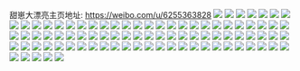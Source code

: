甜崽大漂亮主页地址: https://weibo.com/u/6255363828 
![](https://wx4.sinaimg.cn/mw2000/006PkRSYly1h96pugrkfzj32802yonpd.jpg) 
![](https://wx4.sinaimg.cn/mw2000/006PkRSYly1h96puexdcdj33402c0kjn.jpg) 
![](https://wx4.sinaimg.cn/mw2000/006PkRSYly1h96puhia6uj33402c0hdu.jpg) 
![](https://wx4.sinaimg.cn/mw2000/006PkRSYly1h96puigylyj33402c0b2a.jpg) 
![](https://wx4.sinaimg.cn/mw2000/006PkRSYly1h94ms9hxm2j30u00u042m.jpg) 
![](https://wx4.sinaimg.cn/mw2000/006PkRSYly1h94msakpu1j30u01hcq9i.jpg) 
![](https://wx4.sinaimg.cn/mw2000/006PkRSYly1h8xrwp76opj30u013jn5x.jpg) 
![](https://wx4.sinaimg.cn/mw2000/006PkRSYly1h8xrws9wolj31400u0ti1.jpg) 
![](https://wx4.sinaimg.cn/mw2000/006PkRSYly1h8l9wezd3lj31571iy4qp.jpg) 
![](https://wx4.sinaimg.cn/mw2000/006PkRSYly1h8g1571285j31680nrtdd.jpg) 
![](https://wx4.sinaimg.cn/mw2000/006PkRSYly1h83v1f9qjvj321l2hl4qp.jpg) 
![](https://wx4.sinaimg.cn/mw2000/006PkRSYly1h83v1e9kjhj323s2tye81.jpg) 
![](https://wx4.sinaimg.cn/mw2000/006PkRSYly1h83v1g2yi8j31yv2mu7wh.jpg) 
![](https://wx4.sinaimg.cn/mw2000/006PkRSYly1h82j9v4454j333x28m1ky.jpg) 
![](https://wx4.sinaimg.cn/mw2000/006PkRSYly1h7wr61m0wqj31bn1riqv5.jpg) 
![](https://wx4.sinaimg.cn/mw2000/006PkRSYly1h7vumj3svsj320c2mh4qq.jpg) 
![](https://wx4.sinaimg.cn/mw2000/006PkRSYly1h7vumkzfvqj31pe30ekjl.jpg) 
![](https://wx4.sinaimg.cn/mw2000/006PkRSYly1h7vumjtklaj32c0340qv5.jpg) 
![](https://wx4.sinaimg.cn/mw2000/006PkRSYly1h7vumkbmjaj31j21mlqrc.jpg) 
![](https://wx4.sinaimg.cn/mw2000/006PkRSYly1h7vummbg4fj33402c0kjm.jpg) 
![](https://wx4.sinaimg.cn/mw2000/006PkRSYly1h7vumnh1h2j32c0340kjm.jpg) 
![](https://wx4.sinaimg.cn/mw2000/006PkRSYly1h7vump5769j33402c0kjm.jpg) 
![](https://wx4.sinaimg.cn/mw2000/006PkRSYly1h7vumq7kzhj33402c0qv5.jpg) 
![](https://wx4.sinaimg.cn/mw2000/006PkRSYly1h7vumrtstpj32c03407wk.jpg) 
![](https://wx4.sinaimg.cn/mw2000/006PkRSYly1h7gjkubl2lj31kw16o481.jpg) 
![](https://wx4.sinaimg.cn/mw2000/006PkRSYly1h7gjkvbyvxj31kw16ohdt.jpg) 
![](https://wx4.sinaimg.cn/mw2000/006PkRSYly1h7d1yr6wf6j32c03401ky.jpg) 
![](https://wx4.sinaimg.cn/mw2000/006PkRSYly1h7bsxwv3rzj30u014010o.jpg) 
![](https://wx4.sinaimg.cn/mw2000/006PkRSYly1h7bsxxfh1ej30u00v0q8s.jpg) 
![](https://wx4.sinaimg.cn/mw2000/006PkRSYly1h77tuyrafkj30up0mhq4l.jpg) 
![](https://wx4.sinaimg.cn/mw2000/006PkRSYly1h77tuzpavqj33402c07wj.jpg) 
![](https://wx4.sinaimg.cn/mw2000/006PkRSYly1h77tuybde9j32yp281hdu.jpg) 
![](https://wx4.sinaimg.cn/mw2000/006PkRSYly1h72rgtr1ljj30u00traau.jpg) 
![](https://wx4.sinaimg.cn/mw2000/006PkRSYly1h5uvqa2khrj32bs2lgb29.jpg) 
![](https://wx4.sinaimg.cn/mw2000/006PkRSYly1h5mqkvf5pcj313z0u04d5.jpg) 
![](https://wx4.sinaimg.cn/mw2000/006PkRSYly1h5mqkvssrjj313z0u0k3w.jpg) 
![](https://wx4.sinaimg.cn/mw2000/006PkRSYly1h5mqkuqca3j313z0u07ir.jpg) 
![](https://wx4.sinaimg.cn/mw2000/006PkRSYly1h5mqjehhffj32c03401ky.jpg) 
![](https://wx4.sinaimg.cn/mw2000/006PkRSYly1h5ebsb2lguj33402c0hdv.jpg) 
![](https://wx4.sinaimg.cn/mw2000/006PkRSYly1h5ebs8gbmdj32c0340kjn.jpg) 
![](https://wx4.sinaimg.cn/mw2000/006PkRSYly1h5ebs5h7nej32c0340npe.jpg) 
![](https://wx4.sinaimg.cn/mw2000/006PkRSYly1h5ebsds2yuj33402c0hdv.jpg) 
![](https://wx4.sinaimg.cn/mw2000/006PkRSYly1h5ebthdpa3j313z1j0quk.jpg) 
![](https://wx4.sinaimg.cn/mw2000/006PkRSYly1h5ebs3cmg0j32wh26cx6q.jpg) 
![](https://wx4.sinaimg.cn/mw2000/006PkRSYly1h5djfw134jj330b23r4qq.jpg) 
![](https://wx4.sinaimg.cn/mw2000/006PkRSYly1h5bzcaine6j33402c0e83.jpg) 
![](https://wx4.sinaimg.cn/mw2000/006PkRSYly1h5bzc74zadj33402c0b2a.jpg) 
![](https://wx4.sinaimg.cn/mw2000/006PkRSYly1h5bzcc7d09j33402c0hdu.jpg) 
![](https://wx4.sinaimg.cn/mw2000/006PkRSYly1h5bzcdsus8j32c0340qv6.jpg) 
![](https://wx4.sinaimg.cn/mw2000/006PkRSYly1h5bzcfwkruj32c0340npf.jpg) 
![](https://wx4.sinaimg.cn/mw2000/006PkRSYly1h5bzchzihdj33402c0hdu.jpg) 
![](https://wx4.sinaimg.cn/mw2000/006PkRSYly1h5bzc8mzenj32c0340u0x.jpg) 
![](https://wx4.sinaimg.cn/mw2000/006PkRSYly1h5b9asxovnj31ka16o1kx.jpg) 
![](https://wx4.sinaimg.cn/mw2000/006PkRSYly1h57p0jt27dj314y1iyqob.jpg) 
![](https://wx4.sinaimg.cn/mw2000/006PkRSYly1h57p0k7014j30ty151tjk.jpg) 
![](https://wx4.sinaimg.cn/mw2000/006PkRSYly1h5690fnt1tj32ii1xy1kx.jpg) 
![](https://wx4.sinaimg.cn/mw2000/006PkRSYly1h5690gtr20j31ya2os7wh.jpg) 
![](https://wx4.sinaimg.cn/mw2000/006PkRSYly1h5690e0jemj32c0340npe.jpg) 
![](https://wx4.sinaimg.cn/mw2000/006PkRSYly1h557vteh28j32c0340kjl.jpg) 
![](https://wx4.sinaimg.cn/mw2000/006PkRSYly1h557vruj9xj32c0340kjm.jpg) 
![](https://wx4.sinaimg.cn/mw2000/006PkRSYly1h4v6c68l56j323q2y6b2a.jpg) 
![](https://wx4.sinaimg.cn/mw2000/006PkRSYly1h4v6c73xgtj30wi13edm4.jpg) 
![](https://wx4.sinaimg.cn/mw2000/006PkRSYly1h4v6c7jurgj30wi13tqep.jpg) 
![](https://wx4.sinaimg.cn/mw2000/006PkRSYly1h4unfxlptaj32802yo4qq.jpg) 
![](https://wx4.sinaimg.cn/mw2000/006PkRSYly1h4ungegaazj326u2x41ky.jpg) 
![](https://wx4.sinaimg.cn/mw2000/006PkRSYly1h4qgud17tyj33402dqb2b.jpg) 
![](https://wx4.sinaimg.cn/mw2000/006PkRSYly1h4qfxo83p4j33402c0b2b.jpg) 
![](https://wx4.sinaimg.cn/mw2000/006PkRSYly1h4qfxk79plj312y0twqfl.jpg) 
![](https://wx4.sinaimg.cn/mw2000/006PkRSYly1h4qfxovmfcj30wi13bamh.jpg) 
![](https://wx4.sinaimg.cn/mw2000/006PkRSYly1h4qfxmvejuj30wi13jn8q.jpg) 
![](https://wx4.sinaimg.cn/mw2000/006PkRSYly1h4es67350vj31400u012q.jpg) 
![](https://wx4.sinaimg.cn/mw2000/006PkRSYly1h4es67pf82j30u0140dm4.jpg) 
![](https://wx4.sinaimg.cn/mw2000/006PkRSYly1h4es66tsnmj30wi13d4cr.jpg) 
![](https://wx4.sinaimg.cn/mw2000/006PkRSYly1h4es689f7dj30u0140agz.jpg) 
![](https://wx4.sinaimg.cn/mw2000/006PkRSYly1h4es68widhj30u01407et.jpg) 
![](https://wx4.sinaimg.cn/mw2000/006PkRSYly1h4es697z6aj31400u04ad.jpg) 
![](https://wx4.sinaimg.cn/mw2000/006PkRSYly1h4es69jemuj30wi0seakh.jpg) 
![](https://wx4.sinaimg.cn/mw2000/006PkRSYly1h4es69whzxj31400u014h.jpg) 
![](https://wx4.sinaimg.cn/mw2000/006PkRSYly1h4es6a6p0oj30u014049l.jpg) 
![](https://wx4.sinaimg.cn/mw2000/006PkRSYly1h449w6pnwej32ec33z4qp.jpg) 
![](https://wx4.sinaimg.cn/mw2000/006PkRSYly1h449wms6m9j32c03401ky.jpg) 
![](https://wx4.sinaimg.cn/mw2000/006PkRSYly1h449wr7yamj33402c0u0z.jpg) 
![](https://wx4.sinaimg.cn/mw2000/006PkRSYly1h449wt82ygj32xk2764qq.jpg) 
![](https://wx4.sinaimg.cn/mw2000/006PkRSYly1h3lva2c9duj32bh340hdu.jpg) 
![](https://wx4.sinaimg.cn/mw2000/006PkRSYly1h3lv9e88jnj30wi13gwta.jpg) 
![](https://wx4.sinaimg.cn/mw2000/006PkRSYly1h3lv9crugdj30wi13sna8.jpg) 
![](https://wx4.sinaimg.cn/mw2000/006PkRSYly1h3kozhcnjvj32642w51kz.jpg) 
